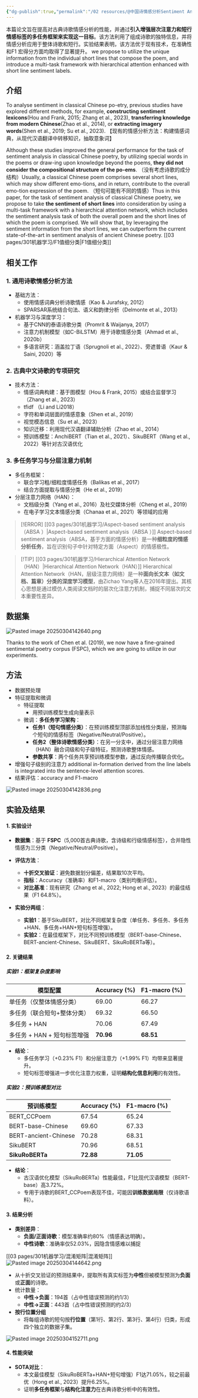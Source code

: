 ```yaml
---
{"dg-publish":true,"permalink":"/02 resources/@中国诗情感分析Sentiment Analysis on Classical Chinese Poetry/","created":"2025-03-03T22:21:13.147+08:00","updated":"2025-03-04T15:31:23.101+08:00"}
---
```


本篇论文旨在提高对古典诗歌情感分析的性能，并通过**引入增强层次注意力和短行情感标签的多任务框架来实现这一目标**。该方法利用了组成诗歌的独特信息，并将情感分析应用于整体诗歌和短行。实验结果表明，该方法优于现有技术，在准确性和F1 宏得分方面均取得了显著提升。
we propose to utilize the unique information from the individual short lines that compose the poem, and introduce a multi-task framework with hierarchical attention enhanced with short line sentiment labels.

## **介绍**

To analyse sentiment in classical Chinese po-etry, previous studies have explored different methods, for example, **constructing sentiment lexicons**(Hou and Frank, 2015; Zhang et al., 2023), **transferring knowledge from modern Chinese**(Zhao et al., 2014), or **extracting imagery words**(Shen et al., 2019; Su et al., 2023). 【现有的情感分析方法：构建情感词典，从现代汉语翻译中转移知识，抽取意象词】

Although these studies improved the general performance for the task of sentiment analysis in classical Chinese poetry, by utilizing special words in the poems or draw-ing upon knowledge beyond the poems, **they did not consider the compositional structure of the po-ems**. （没有考虑诗歌的成分结构）Usually, a classical Chinese poem comprises several short lines, which may show different emo-tions, and in return, contribute to the overall emo-tion expression of the poem. （短句可能有不同的情感）Thus in this paper, for the task of sentiment analysis of classical Chinese poetry, we propose to take **the sentiment of short lines** into consideration by using a multi-task framework with a hierarchical attention network, which includes the sentiment analysis task of both the overall poem and the short lines of which the poem is comprised. We will show that, by leveraging the sentiment information from the short lines, we can outperform the current state-of-the-art in sentiment analysis of ancient Chinese poetry.
[[03 pages/301机器学习/F1值细分类\|F1值细分类]]

## **相关工作**
### 1. 通用诗歌情感分析方法
- 基础方法：
    - 使用情感词典分析诗歌情感（Kao & Jurafsky, 2012）
    - SPARSAR系统结合句法、语义和韵律分析（Delmonte et al., 2013）
- 机器学习与深度学习：
    - 基于CNN的泰语诗歌分类（Promrit & Waijanya, 2017）
    - 注意力机制模型（如C-BiLSTM）用于诗歌情感分类（Ahmad et al., 2020b）
    - 多语言研究：涵盖拉丁语（Sprugnoli et al., 2022）、旁遮普语（Kaur & Saini, 2020）等
### 2. 古典中文诗歌的专项研究
- 技术方法：
    - 情感词典构建：基于图模型（Hou & Frank, 2015）或结合监督学习（Zhang et al., 2023）
    - tfidf （Li and Li2018） 
    - 字符和单词层面的情感意象（Shen et al., 2019）
    - 视觉模态信息（Su et al., 2023）
    - 知识迁移：利用现代汉语翻译辅助分析（Zhao et al., 2014）
    - 预训练模型：AnchiBERT（Tian et al., 2021）、SikuBERT（Wang et al., 2022）等针对古汉语优化
### 3. 多任务学习与分层注意力机制
- 多任务框架：
    - 联合学习粗/细粒度情感任务（Balikas et al., 2017）
    - 结合方面提取与情感分类（He et al., 2019）
- 分层注意力网络（HAN）：
    - 文档级分类（Yang et al., 2016）及社交媒体分析（Cheng et al., 2019）
    - 在电子学习文本情感分类（Chanaa et al., 2021）等领域的应用

> [!ERROR] [[03 pages/301机器学习/Aspect-based sentiment analysis（ABSA ）\|Aspect-based sentiment analysis（ABSA ）]]
>  Aspect-based sentiment analysis（ABSA，基于方面的情感分析）是一种**细粒度的情感分析任务**，旨在识别句子中针对特定方面（Aspect）的情感极性。

> [!TIP] [[03 pages/301机器学习/Hierarchical Attention Network（HAN）\|Hierarchical Attention Network（HAN）]]
>  Hierarchical Attention Network（HAN，层级注意力网络）是一种**面向长文本（如文档、篇章）分类的深度学习模型**，由Zichao Yang等人在2016年提出。其核心思想是通过模仿人类阅读文档时的层次化注意力机制，捕捉不同层次的文本重要性差异。

## 数据集
![Pasted image 20250304142640.png](/img/user/09%20settings/Z%20attachment/Pasted%20image%2020250304142640.png)

Thanks to the work of Chen et al. (2019), we now have a fine-grained sentimental poetry corpus (FSPC), which we are going to utilize in our experiments.
## 方法
- 数据预处理
- 特征提取和微调
	- 特征提取
		- 用预训练模型生成向量表示
	- 微调：**多任务学习架构**：
	    - **任务1（短句情感分类）**：在预训练模型顶部添加线性分类层，预测每个短句的情感标签（Negative/Neutral/Positive）。
	    - **任务2（整体诗歌情感分类）**：在另一分支中，通过分层注意力网络（HAN）融合词级和句子级特征，预测诗歌整体情感。
	    - **参数共享**：两个任务共享预训练模型参数，通过反向传播联合优化。
- 增强句子级别的注意力 additional in-formation derived from the line labels is integrated into the sentence-level attention scores.
- 结果评估：accuracy and F1-macro

![Pasted image 20250304142836.png](/img/user/09%20settings/Z%20attachment/Pasted%20image%2020250304142836.png)

## 实验及结果
#### **1. 实验设计**
- **数据集**：基于 **FSPC**（5,000首古典诗歌，含诗级和行级情感标签），合并隐性情感为三分类（Negative/Neutral/Positive）。
- **评估方法**：  
  - **十折交叉验证**：避免数据划分偏差，结果取10次平均。  
  - **指标**：Accuracy（准确率）和F1-macro（类别均衡评估）。  
  - **对比基准**：现有研究（Zhang et al., 2022; Hong et al., 2023）的最佳结果（F1 64.8%）。

- **实验分两组**：  
  - **实验1**：基于SikuBERT，对比不同框架复杂度（单任务、多任务、多任务+HAN、多任务+HAN+短句标签增强）。  
  - **实验2**：在最佳框架下，对比不同预训练模型（BERT-base-Chinese、BERT-ancient-Chinese、SikuBERT、SikuRoBERTa等）。


#### **2. 关键结果**
##### **实验1：框架复杂度影响**
| **模型配置**                     | Accuracy (%) | F1-macro (%) |  
|----------------------------------|--------------|--------------|  
| 单任务（仅整体情感分类）          | 69.00        | 66.27        |  
| 多任务（联合短句+整体分类）       | 69.32        | 66.50        |  
| 多任务 + HAN                      | 70.06        | 67.49        |  
| 多任务 + HAN + 短句标签增强       | **70.96**    | **68.51**    |  

- **结论**：  
  - 多任务学习（+0.23% F1）和分层注意力（+1.99% F1）均带来显著提升。  
  - 短句标签增强进一步优化注意力权重，证明**结构化信息利用**的有效性。

##### **实验2：预训练模型对比**
| **预训练模型**       | Accuracy (%) | F1-macro (%) |  
|----------------------|--------------|--------------|  
| BERT_CCPoem          | 67.54        | 65.24        |  
| BERT-base-Chinese    | 69.60        | 67.33        |  
| BERT-ancient-Chinese | 70.28        | 68.31        |  
| SikuBERT             | 70.96        | 68.51        |  
| **SikuRoBERTa**      | **72.88**    | **71.05**    |  

- **结论**：  
  - 古汉语优化模型（SikuRoBERTa）性能最佳，F1比现代汉语模型（BERT-base）高3.72%。  
  - 专用于诗歌的BERT_CCPoem表现不佳，可能因**训练数据局限**（仅诗歌语料）。


#### **3. 结果分析**
- **类别差异**：  
  - **负面/正面诗歌**：模型准确率约80%（情感表达明确）。  
  - **中性诗歌**：准确率仅52.03%，因隐含情感难以捕捉

[[03 pages/301机器学习/混淆矩阵\|混淆矩阵]]
![Pasted image 20250304144642.png](/img/user/09%20settings/Z%20attachment/Pasted%20image%2020250304144642.png)

- 从十折交叉验证的预测结果中，提取所有真实标签为**中性**但被模型预测为**负面**或**正面**的诗歌。
- 统计数量：
    - **中性→负面**：194首（占中性错误预测的约1/3）
    - **中性→正面**：443首（占中性错误预测的约2/3）
- **按行位置分组**
	- 将每组诗歌的短句按**行位置**（第1行、第2行、第3行、第4行）归类，形成四个独立的数据子集。

![Pasted image 20250304152711.png](/img/user/09%20settings/Z%20attachment/Pasted%20image%2020250304152711.png)


#### **4. 性能突破**
- **SOTA对比**：  
  - 本文最佳模型（SikuRoBERTa+HAN+短句增强）F1达71.05%，较之前最优（Hong et al., 2023）提升6.25%。  
  - 证明**多任务框架**与**结构化注意力**在古典诗歌分析中的有效性。
